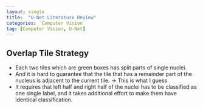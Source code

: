 ```yaml
---
layout: single
title:  "U-Net Literature Review"
categories: `Computer Vision`
tag: [Computer Vision, U-Net]
---
```


## Overlap Tile Strategy

- Each two tiles which are green boxes has split parts of single nuclei.
- And it is hard to guarantee that the tile that has a remainder part of the nucleus is adjacent to the current tile. -> This is what I guess
- It requires that left half and right half of the nuclei has to be classified as one single label, and it takes additional effort to make them have identical classification.






